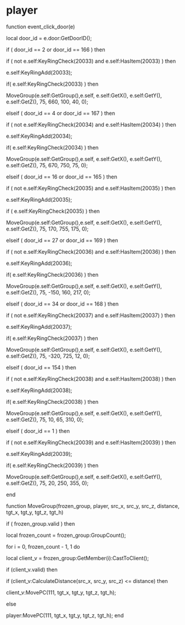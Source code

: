 # player
function event_click_door(e)

local door_id = e.door:GetDoorID();


if ( door_id == 2 or door_id == 166 ) then 


if ( not e.self:KeyRingCheck(20033) and e.self:HasItem(20033) ) then



e.self:KeyRingAdd(20033);



if( e.self:KeyRingCheck(20033) ) then



MoveGroup(e.self:GetGroup(),e.self, e.self:GetX(), e.self:GetY(), e.self:GetZ(), 75, 660, 100, 40, 0);


elseif ( door_id == 4 or door_id == 167 ) then 


if ( not e.self:KeyRingCheck(20034) and e.self:HasItem(20034) ) then



e.self:KeyRingAdd(20034);



if( e.self:KeyRingCheck(20034) ) then



MoveGroup(e.self:GetGroup(),e.self, e.self:GetX(), e.self:GetY(), e.self:GetZ(), 75, 670, 750, 75, 0);


elseif ( door_id == 16 or door_id == 165 ) then 


if ( not e.self:KeyRingCheck(20035) and e.self:HasItem(20035) ) then



e.self:KeyRingAdd(20035);



if ( e.self:KeyRingCheck(20035) )  then
 


MoveGroup(e.self:GetGroup(),e.self, e.self:GetX(), e.self:GetY(), e.self:GetZ(), 75, 170, 755, 175, 0);


elseif ( door_id == 27 or door_id == 169 ) then 


if ( not e.self:KeyRingCheck(20036) and e.self:HasItem(20036) ) then



e.self:KeyRingAdd(20036);



if( e.self:KeyRingCheck(20036)  ) then
 


MoveGroup(e.self:GetGroup(),e.self, e.self:GetX(), e.self:GetY(), e.self:GetZ(), 75, -150, 160, 217, 0);


elseif ( door_id == 34 or door_id == 168 ) then 


if ( not e.self:KeyRingCheck(20037) and e.self:HasItem(20037)  ) then



e.self:KeyRingAdd(20037);



if( e.self:KeyRingCheck(20037) ) then
 


MoveGroup(e.self:GetGroup(),e.self, e.self:GetX(), e.self:GetY(), e.self:GetZ(), 75, -320, 725, 12, 0);


elseif ( door_id == 154 ) then 


if ( not e.self:KeyRingCheck(20038) and e.self:HasItem(20038)  ) then



e.self:KeyRingAdd(20038);



if( e.self:KeyRingCheck(20038) ) then
 


MoveGroup(e.self:GetGroup(),e.self, e.self:GetX(), e.self:GetY(), e.self:GetZ(), 75, 10, 65, 310, 0);


elseif ( door_id == 1 ) then 


if ( not e.self:KeyRingCheck(20039) and e.self:HasItem(20039) ) then



e.self:KeyRingAdd(20039);



if( e.self:KeyRingCheck(20039) ) then
 


MoveGroup(e.self:GetGroup(),e.self, e.self:GetX(), e.self:GetY(), e.self:GetZ(), 75, 20, 250, 355, 0);

end

function MoveGroup(frozen_group, player, src_x, src_y, src_z, distance, tgt_x, tgt_y, tgt_z, tgt_h)

if ( frozen_group.valid ) then


local frozen_count = frozen_group:GroupCount();



for i = 0, frozen_count - 1, 1 do



local client_v = frozen_group:GetMember(i):CastToClient();






if (client_v.valid) then









if (client_v:CalculateDistance(src_x, src_y, src_z) <= distance) then











client_v:MovePC(111, tgt_x, tgt_y, tgt_z, tgt_h); 







else


player:MovePC(111, tgt_x, tgt_y, tgt_z, tgt_h); 
end
